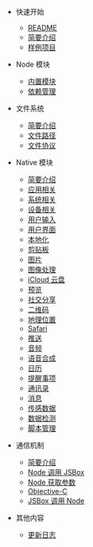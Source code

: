 - 快速开始
  - [README](README.md)
  - [简要介绍](quickstart/intro.md)
  - [样例项目](quickstart/examples.md)

- Node 模块
  - [内置模块](node-modules/builtin.md)
  - [依赖管理](node-modules/deps.md)

- 文件系统
  - [简要介绍](fs/intro.md)
  - [文件路径](fs/paths.md)
  - [文件协议](fs/protocol.md)

- Native 模块
  - [简要介绍](native-modules/intro.md)
  - [应用相关](native-modules/app.md)
  - [系统相关](native-modules/system.md)
  - [设备相关](native-modules/device.md)
  - [用户输入](native-modules/input.md)
  - [用户界面](native-modules/ui.md)
  - [本地化](native-modules/l10n.md)
  - [剪贴板](native-modules/clipboard.md)
  - [图片](native-modules/photo.md)
  - [图像处理](native-modules/imagekit.md)
  - [iCloud 云盘](native-modules/drive.md)
  - [预览](native-modules/quicklook.md)
  - [社交分享](native-modules/share.md)
  - [二维码](native-modules/qrcode.md)
  - [地理位置](native-modules/location.md)
  - [Safari](native-modules/safari.md)
  - [推送](native-modules/push.md)
  - [音频](native-modules/audio.md)
  - [语音合成](native-modules/speech.md)
  - [日历](native-modules/calendar.md)
  - [提醒事项](native-modules/reminder.md)
  - [通讯录](native-modules/contact.md)
  - [消息](native-modules/message.md)
  - [传感数据](native-modules/motion.md)
  - [数据检测](native-modules/detector.md)
  - [脚本管理](native-modules/addin.md)

- 通信机制
  - [简要介绍](vm/intro.md)
  - [Node 调用 JSBox](vm/node-jsbox.md)
  - [Node 获取参数](vm/context.md)
  - [Objective-C](vm/objc.md)
  - [JSBox 调用 Node](vm/jsbox-node.md)

- 其他内容
  - [更新日志](others/changelog.md)